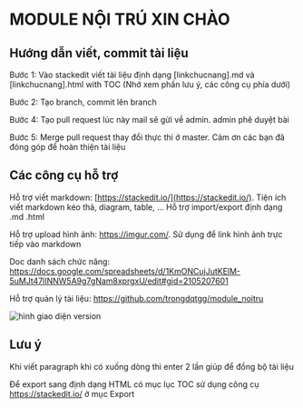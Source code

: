 
# MODULE NỘI TRÚ XIN CHÀO
## Hướng dẫn viết, commit tài liệu
Bước 1: Vào stackedit viết tài liệu định dạng [linkchucnang].md và [linkchucnang].html with TOC (Nhớ xem phần lưu ý, các công cụ phía dưới) 

Bước 2: Tạo branch, commit lên branch

Bước 4: Tạo pull request lúc này mail sẽ gửi về admin. admin phê duyệt bài

Bước 5: Merge pull request thay đổi thực thi ở master. Cảm ơn các bạn đã đóng góp để hoàn thiện tài liệu

## Các công cụ hỗ trợ
Hỗ trợ viết markdown: [https://stackedit.io/](https://stackedit.io/). Tiện ích viết markdown kéo thả, diagram, table, ... Hỗ trợ import/export định dạng .md .html

Hỗ trợ upload hình ảnh: https://imgur.com/. Sử dụng để link hình ảnh trực tiếp vào markdown

Doc danh sách chức năng: https://docs.google.com/spreadsheets/d/1KmONCujJutKElM-5uMJt47lINNW5A9g7gNam8xprgxU/edit#gid=2105207601

Hỗ trợ quản lý tài liệu: https://github.com/trongdqtgg/module_noitru

![hình giao diện version](https://i.imgur.com/wDn326e.png)
## Lưu ý
Khi viết paragraph khi có xuống dòng thì enter 2 lần giúp để đồng bộ tài liệu

Để export sang định dạng HTML có mục lục TOC sử dụng công cụ https://stackedit.io/ ở mục Export
